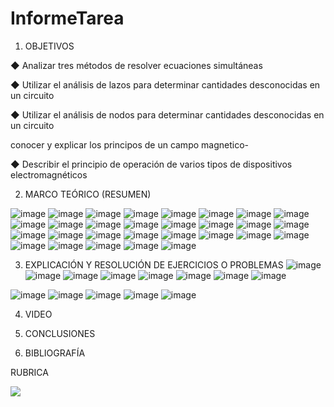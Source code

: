 # InformeTarea


1. OBJETIVOS

◆ Analizar tres métodos de resolver ecuaciones
simultáneas

◆ Utilizar el análisis de lazos para determinar
cantidades desconocidas en un circuito

◆ Utilizar el análisis de nodos para determinar
cantidades desconocidas en un circuito

conocer y explicar los principos de un campo magnetico-

◆ Describir el principio de operación de varios tipos
de dispositivos electromagnéticos



2. MARCO TEÓRICO (RESUMEN)

![image](https://user-images.githubusercontent.com/105679480/177893721-6e7ede45-a6ad-4d4b-b9d5-1ced455a5323.png)
![image](https://user-images.githubusercontent.com/105679480/177893751-4b51e6e3-d42b-4f84-a2d5-5e37f97aaa51.png)
![image](https://user-images.githubusercontent.com/105679480/177893777-e99b5ec9-6c6f-4eed-bceb-f64375bd08ac.png)
![image](https://user-images.githubusercontent.com/105679480/177893796-ceccded1-f02b-4e9b-b54d-d1caa97fb8b7.png)
![image](https://user-images.githubusercontent.com/105679480/177893817-5dfe1876-e244-4048-a1c4-27b42fdd4d85.png)
![image](https://user-images.githubusercontent.com/105679480/177893830-a93a1eda-32a9-42f3-be1e-64308bf24da1.png)
![image](https://user-images.githubusercontent.com/105679480/177893849-24c6502b-c4c6-41d9-b4e4-dc0ec81caa07.png)
![image](https://user-images.githubusercontent.com/105679480/177893858-e661108f-2516-4a30-9a5f-c1c9fe968c03.png)
![image](https://user-images.githubusercontent.com/105679480/177893874-35cdacd0-b176-4913-8b8b-8a4434cba040.png)
![image](https://user-images.githubusercontent.com/105679480/177893896-8a59e320-cc3a-403d-95a3-008e5f921627.png)
![image](https://user-images.githubusercontent.com/105679480/177893929-d47f78b3-1dee-454e-90ab-597adcea5327.png)
![image](https://user-images.githubusercontent.com/105679480/177893950-385395d5-bad6-46d4-b079-6dd7f0b17620.png)
![image](https://user-images.githubusercontent.com/105679480/177893965-04f86a1d-4486-4ffc-acfb-6a8b34a9b2b0.png)
![image](https://user-images.githubusercontent.com/105679480/177893986-42002d8a-3bd1-4ca2-bdcc-3388bfdb3de7.png)
![image](https://user-images.githubusercontent.com/105679480/177894008-df3eb9ff-ee09-49b8-b133-b52d0e8415a8.png)
![image](https://user-images.githubusercontent.com/105679480/177894026-1fdf0051-b154-4c40-a07a-785fae9ffa85.png)
![image](https://user-images.githubusercontent.com/105679480/177894044-0fdfbf80-2932-432e-8aad-57db0c0729d1.png)
![image](https://user-images.githubusercontent.com/105679480/177894074-e9365343-d868-41a2-b101-3a4bdf74bf45.png)
![image](https://user-images.githubusercontent.com/105679480/177894085-3b36b3d9-1bc2-41d4-b5c3-d3c50796babe.png)
![image](https://user-images.githubusercontent.com/105679480/177894106-97ad779b-c934-48f5-9e44-1bdeaf39d2ba.png)
![image](https://user-images.githubusercontent.com/105679480/177894134-56241233-702c-47ec-958f-9f30d84ad133.png)
![image](https://user-images.githubusercontent.com/105679480/177894195-5d66bce4-1224-49cf-8705-ab39e0797279.png)
![image](https://user-images.githubusercontent.com/105679480/177894211-535a02e3-5e2f-4de1-b8eb-dcb88438b820.png)
![image](https://user-images.githubusercontent.com/105679480/177894231-f3ee65e7-8c1d-4a31-b00a-9cf7bb39a344.png)
![image](https://user-images.githubusercontent.com/105679480/177894252-603373fc-d187-45b3-9c94-c436aa4cbb43.png)
![image](https://user-images.githubusercontent.com/105679480/177894276-ea468b05-6d05-467d-8bc5-09920c2c10ea.png)
![image](https://user-images.githubusercontent.com/105679480/177894300-25e626e2-be36-473b-b4f4-9c0dcde51c7d.png)
![image](https://user-images.githubusercontent.com/105679480/177894322-d0a3a9da-8ab7-4380-8ca6-e60a2785db68.png)
![image](https://user-images.githubusercontent.com/105679480/177894347-d369f664-7b32-4593-8eae-8cc13842947d.png)



3. EXPLICACIÓN Y RESOLUCIÓN DE EJERCICIOS O PROBLEMAS
![image](https://user-images.githubusercontent.com/105679480/177925716-805e29eb-5613-4402-9dfb-94ff1e37eae7.png)
![image](https://user-images.githubusercontent.com/105679480/177925736-6e6dba96-0a09-4e08-9bf0-3ca60d1c7fd4.png)
![image](https://user-images.githubusercontent.com/105679480/177925773-03a70fc6-ec6a-4aad-8a1a-2dee35657e48.png)
![image](https://user-images.githubusercontent.com/105679480/177925799-81f89fca-9a47-44b5-b31a-13ad854691cc.png)
![image](https://user-images.githubusercontent.com/105679480/177925824-c113c7e5-0aa0-497b-a083-b6030c499278.png)
![image](https://user-images.githubusercontent.com/105679480/177925881-0a0b804f-af0d-4be9-9ed9-e57626b14a12.png)
![image](https://user-images.githubusercontent.com/105679480/177925853-1761e3ac-04c8-45af-a267-ddfa131c293e.png)
![image](https://user-images.githubusercontent.com/105679480/177925940-55df42af-6db4-432a-bec1-ad5a2dd16fd9.png)

![image](https://user-images.githubusercontent.com/105679480/177925982-408bdd61-7e02-405e-8c1b-742cebc512cf.png)
![image](https://user-images.githubusercontent.com/105679480/177925911-fd263427-92a0-46bd-bfbd-d80be3de7cac.png)
![image](https://user-images.githubusercontent.com/105679480/177926020-289b3875-a55e-4e08-a6ef-299bc5c67e32.png)
![image](https://user-images.githubusercontent.com/105679480/177926049-31a3ecf6-e08a-4537-87aa-3a575d3428a8.png)
![image](https://user-images.githubusercontent.com/105679480/177926063-2b6aa2b0-f9db-45cd-b16c-c1566874d8f0.png)


4. VIDEO



5. CONCLUSIONES




6. BIBLIOGRAFÍA



RUBRICA

![](https://github.com/doalulema/InformeTarea/blob/main/Tarea.png)
